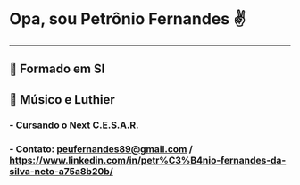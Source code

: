 # Opa, sou Petrônio Fernandes :v:
_______________________________________
## :pushpin: Formado em SI
## :pushpin: Músico e Luthier

### - Cursando o Next C.E.S.A.R. 
### - Contato: peufernandes89@gmail.com / https://www.linkedin.com/in/petr%C3%B4nio-fernandes-da-silva-neto-a75a8b20b/

<!--
**petronioFernandes/petronioFernandes** is a ✨ _special_ ✨ repository because its `README.md` (this file) appears on your GitHub profile.

- 🔭 I’m currently working on ...
- 🌱 I’m currently learning ...
- 👯 I’m looking to collaborate on ...
- 🤔 I’m looking for help with ...
- 💬 Ask me about ...
- 📫 How to reach me: ...
- 😄 Pronouns: ...
- ⚡ Fun fact: ...
-->
